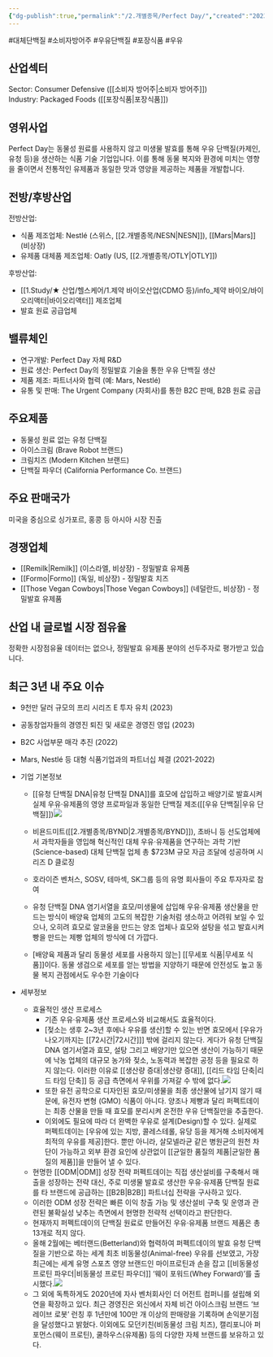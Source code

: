 ```yaml
---
{"dg-publish":true,"permalink":"/2.개별종목/Perfect Day/","created":"2023-07-15T12:05:00.946+09:00","updated":"2025-06-03T20:06:00.631+09:00"}
---
```


#대체단백질 #소비자방어주 #우유단백질 #포장식품 #우유


## 산업섹터

Sector: Consumer Defensive ([[소비자 방어주\|소비자 방어주]])  
Industry: Packaged Foods ([[포장식품\|포장식품]])

## 영위사업

Perfect Day는 동물성 원료를 사용하지 않고 미생물 발효를 통해 우유 단백질(카제인, 유청 등)을 생산하는 식품 기술 기업입니다. 이를 통해 동물 복지와 환경에 미치는 영향을 줄이면서 전통적인 유제품과 동일한 맛과 영양을 제공하는 제품을 개발합니다.

## 전방/후방산업

전방산업:

- 식품 제조업체: Nestlé (스위스, [[2.개별종목/NESN\|NESN]]), [[Mars\|Mars]] (비상장)
- 유제품 대체품 제조업체: Oatly (US, [[2.개별종목/OTLY\|OTLY]])

후방산업:

- [[1.Study/★ 산업/헬스케어/1.제약 바이오산업(CDMO 등)/info_제약 바이오/바이오리액터\|바이오리액터]] 제조업체
- 발효 원료 공급업체

## 밸류체인

- 연구개발: Perfect Day 자체 R&D
- 원료 생산: Perfect Day의 정밀발효 기술을 통한 우유 단백질 생산
- 제품 제조: 파트너사와 협력 (예: Mars, Nestlé)
- 유통 및 판매: The Urgent Company (자회사)를 통한 B2C 판매, B2B 원료 공급

## 주요제품

- 동물성 원료 없는 유청 단백질
- 아이스크림 (Brave Robot 브랜드)
- 크림치즈 (Modern Kitchen 브랜드)
- 단백질 파우더 (California Performance Co. 브랜드)

## 주요 판매국가

미국을 중심으로 싱가포르, 홍콩 등 아시아 시장 진출

## 경쟁업체

- [[Remilk\|Remilk]] (이스라엘, 비상장) - 정밀발효 유제품
- [[Formo\|Formo]] (독일, 비상장) - 정밀발효 치즈
- [[Those Vegan Cowboys\|Those Vegan Cowboys]] (네덜란드, 비상장) - 정밀발효 유제품

## 산업 내 글로벌 시장 점유율

정확한 시장점유율 데이터는 없으나, 정밀발효 유제품 분야의 선두주자로 평가받고 있습니다.

## 최근 3년 내 주요 이슈

- 9천만 달러 규모의 프리 시리즈 E 투자 유치 (2023)
- 공동창업자들의 경영진 퇴진 및 새로운 경영진 영입 (2023)
- B2C 사업부문 매각 추진 (2022)
- Mars, Nestlé 등 대형 식품기업과의 파트너십 체결 (2021-2022)


- 기업 기본정보
	- [[유청 단백질 DNA\|유청 단백질 DNA]]를 효모에 삽입하고 배양기로 발효시켜 실제 우유·유제품의 영양 프로파일과 동일한 단백질 제조([[우유 단백질\|우유 단백질]])![](https://i.imgur.com/XLhlHh7.png)

	- 비욘드미트([[2.개별종목/BYND\|2.개별종목/BYND]]), 초바니 등 선도업체에서 과학자들을 영입해 혁신적인 대체 우유·유제품을 연구하는 과학 기반 (Science-based) 대체 단백질 업체 총 $723M 규모 자금 조달에 성공하며 시리즈 D 클로징
	- 호라이즌 벤처스, SOSV, 테마섹, SK그룹 등의 유명 회사들이 주요 투자자로 참여
	- 유청 단백질 DNA 염기서열을 효모/미생물에 삽입해 우유·유제품 생산물을 만드는 방식이 배양육 업체의 고도의 복잡한 기술처럼 생소하고 어려워 보일 수 있으나, 오히려 효모로 알코올을 만드는 양조 업체나 효모와 설탕을 섞고 발효시켜 빵을 만드는 제빵 업체의 방식에 더 가깝다.
	- [배양육 제품과 달리 동물성 세포를 사용하지 않는] [[무세포 식품\|무세포 식품]]이다. 동물 생검으로 세포를 얻는 방법을 지양하기 때문에 안전성도 높고 동물 복지 관점에서도 우수한 기술이다


- 세부정보
	- 효율적인 생산 프로세스
		- 기존 우유·유제품 생산 프로세스와 비교해서도 효율적이다. 
		- [젖소는 생후 2~3년 후에나 우유를 생산]할 수 있는 반면 효모에서 [우유가 나오기까지는 [[72시간\|72시간]]] 밖에 걸리지 않는다. 게다가 유청 단백질 DNA 염기서열과 효모, 설탕 그리고 배양기만 있으면 생산이 가능하기 때문에 낙농 업체의 대규모 농가와 젖소, 노동력과 복잡한 공정 등을 필요로 하지 않는다. 이러한 이유로 [[생산량 증대\|생산량 증대]], [[리드 타임 단축\|리드 타임 단축]] 등 공급 측면에서 우위를 가져갈 수 밖에 없다.![](https://i.imgur.com/Uc1X622.png)
		- 또한 유전 공학으로 디자인된 효모/미생물을 최종 생산물에 남기지 않기 때문에, 유전자 변형 (GMO) 식품이 아니다. 양조나 제빵과 달리 퍼펙트데이는 최종 산물을 만들 때 효모를 분리시켜 온전한 우유 단백질만을 추출한다.
		- 이외에도 필요에 따라 더 완벽한 우유로 설계(Design)할 수 있다. 실제로 퍼펙트데이는 [우유에 있는 지방, 콜레스테롤, 유당 등을 제거해 소비자에게 최적의 우유를 제공]한다. 뿐만 아니라, 살모넬라균 같은 병원균의 원천 차단이 가능하고 외부 환경 요인에 상관없이 [[균일한 품질의 제품\|균일한 품질의 제품]]을 만들어 낼 수 있다.
	- 현명한 [[ODM\|ODM]] 성장 전략
		퍼펙트데이는 직접 생산설비를 구축해서 매출을 성장하는 전략 대신, 주로 미생물 발효로 생산한 우유·유제품 단백질 원료를 타 브랜드에 공급하는 [[B2B\|B2B]] 파트너십 전략을 구사하고 있다.
	- 이러한 ODM 성장 전략은 빠른 이익 창출 가능 및 생산설비 구축 및 운영과 관련된 불확실성 낮추는 측면에서 현명한 전략적 선택이라고 판단한다.
	- 현재까지 퍼펙트데이의 단백질 원료로 만들어진 우유·유제품 브랜드 제품은 총 13개로 적지 않다.
	- 올해 2월에는 베터랜드(Betterland)와 협력하여 퍼펙트데이의 발효 유청 단백질을 기반으로 하는 세계 최초 비동물성(Animal-free) 우유를 선보였고, 가장 최근에는 세계 유명 스포츠 영양 브랜드인 마이프로틴과 손을 잡고 [[비동물성 프로틴 파우더\|비동물성 프로틴 파우더]] ‘웨이 포워드(Whey Forward)’를 출시했다.![](https://i.imgur.com/nYZOi6G.png)
	- 그 외에 독특하게도 2020년에 자사 벤처회사인 더 어전트 컴퍼니를 설립해 외연을 확장하고 있다. 최근 경영진은 외신에서 자체 비건 아이스크림 브랜드 ‘브레이브 로봇’ 런칭 후 1년만에 100만 개 이상의 판매량을 기록하며 손익분기점을 달성했다고 밝혔다. 이외에도 모던키친(비동물성 크림 치즈), 캘리포니아 퍼포먼스(웨이 프로틴), 쿨하우스(유제품) 등의 다양한 자체 브랜드를 보유하고 있다.
